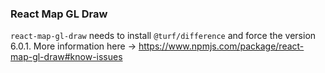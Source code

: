 ### React Map GL Draw
`react-map-gl-draw` needs to install `@turf/difference` and force the version 6.0.1. More information here -> https://www.npmjs.com/package/react-map-gl-draw#know-issues